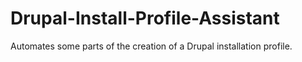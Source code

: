 # Drupal-Install-Profile-Assistant
Automates some parts of the creation of a Drupal installation profile.
